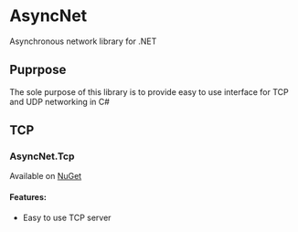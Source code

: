 # AsyncNet
Asynchronous network library for .NET
## Puprpose
The sole purpose of this library is to provide easy to use interface for TCP and UDP networking in C#
## TCP
### AsyncNet.Tcp
Available on [NuGet](https://www.nuget.org/packages/AsyncNet.Tcp/)
#### Features:
* Easy to use TCP server
